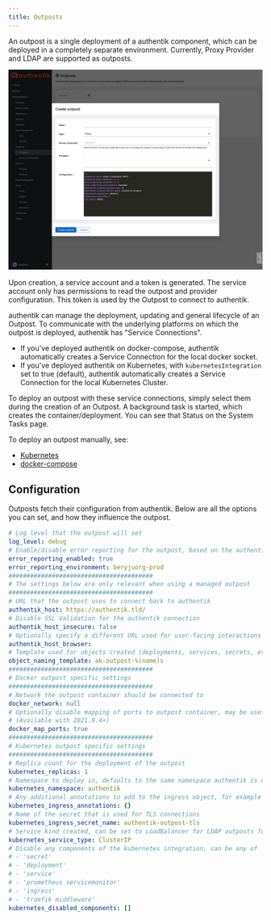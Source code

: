 ```yaml
---
title: Outposts
---
```


An outpost is a single deployment of a authentik component, which can be deployed in a completely separate environment. Currently, Proxy Provider and LDAP are supported as outposts.

![](outposts.png)

Upon creation, a service account and a token is generated. The service account only has permissions to read the outpost and provider configuration. This token is used by the Outpost to connect to authentik.

authentik can manage the deployment, updating and general lifecycle of an Outpost. To communicate with the underlying platforms on which the outpost is deployed, authentik has "Service Connections".

- If you've deployed authentik on docker-compose, authentik automatically creates a Service Connection for the local docker socket.
- If you've deployed authentik on Kubernetes, with `kubernetesIntegration` set to true (default), authentik automatically creates a Service Connection for the local Kubernetes Cluster.

To deploy an outpost with these service connections, simply select them during the creation of an Outpost. A background task is started, which creates the container/deployment. You can see that Status on the System Tasks page.

To deploy an outpost manually, see:

- [Kubernetes](./manual-deploy-kubernetes.md)
- [docker-compose](./manual-deploy-docker-compose.md)

## Configuration

Outposts fetch their configuration from authentik. Below are all the options you can set, and how they influence the outpost.

```yaml
# Log level that the outpost will set
log_level: debug
# Enable/disable error reporting for the outpost, based on the authentik settings
error_reporting_enabled: true
error_reporting_environment: beryjuorg-prod
########################################
# The settings below are only relevant when using a managed outpost
########################################
# URL that the outpost uses to connect back to authentik
authentik_host: https://authentik.tld/
# Disable SSL Validation for the authentik connection
authentik_host_insecure: false
# Optionally specify a different URL used for user-facing interactions
authentik_host_browser:
# Template used for objects created (deployments, services, secrets, etc)
object_naming_template: ak-outpost-%(name)s
########################################
# Docker outpost specific settings
########################################
# Network the outpost container should be connected to
docker_network: null
# Optionally disable mapping of ports to outpost container, may be useful when using docker networks
# (Available with 2021.9.4+)
docker_map_ports: true
########################################
# Kubernetes outpost specific settings
########################################
# Replica count for the deployment of the outpost
kubernetes_replicas: 1
# Namespace to deploy in, defaults to the same namespace authentik is deployed in (if available)
kubernetes_namespace: authentik
# Any additional annotations to add to the ingress object, for example cert-manager
kubernetes_ingress_annotations: {}
# Name of the secret that is used for TLS connections
kubernetes_ingress_secret_name: authentik-outpost-tls
# Service kind created, can be set to LoadBalancer for LDAP outposts for example
kubernetes_service_type: ClusterIP
# Disable any components of the kubernetes integration, can be any of
# - 'secret'
# - 'deployment'
# - 'service'
# - 'prometheus servicemonitor'
# - 'ingress'
# - 'traefik middleware'
kubernetes_disabled_components: []
```
